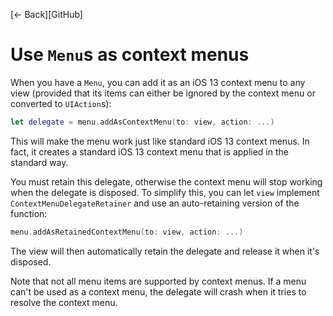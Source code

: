 [← Back][GitHub]

# Use `Menu`s as context menus

When you have a `Menu`, you can add it as an iOS 13 context menu to any view (provided that its items can either be ignored by the context menu or converted to `UIAction`s):

```swift
let delegate = menu.addAsContextMenu(to: view, action: ...)
```

This will make the menu work just like standard iOS 13 context menus. In fact, it creates a standard iOS 13 context menu that is applied in the standard way.

You must retain this delegate, otherwise the context menu will stop working when the delegate is disposed. To simplify this, you can let `view` implement `ContextMenuDelegateRetainer` and use an auto-retaining version of the function:

```swift
menu.addAsRetainedContextMenu(to: view, action: ...)
```

The view will then automatically retain the delegate and release it when it's disposed.

Note that not all menu items are supported by context menus. If a menu can't be used as a context menu, the delegate will crash when it tries to resolve the context menu.